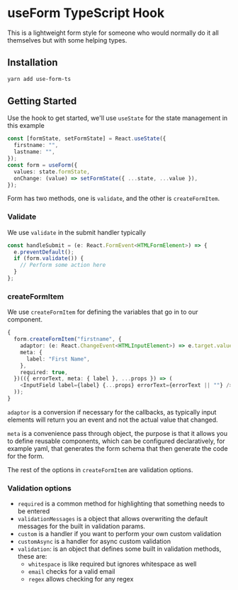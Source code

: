 # useForm TypeScript Hook

This is a lightweight form style for someone who would normally do it all themselves but with some helping types.

## Installation

```sh
yarn add use-form-ts
```

## Getting Started

Use the hook to get started, we'll use `useState` for the state management in this example

```typescript
const [formState, setFormState] = React.useState({
  firstname: "",
  lastname: "",
});
const form = useForm({
  values: state.formState,
  onChange: (value) => setFormState({ ...state, ...value }),
});
```

Form has two methods, one is `validate`, and the other is `createFormItem`.

### Validate

We use `validate` in the submit handler typically

```typescript
const handleSubmit = (e: React.FormEvent<HTMLFormElement>) => {
  e.preventDefault();
  if (form.validate()) {
    // Perform some action here
  }
};
```

### createFormItem

We use `createFormItem` for defining the variables that go in to our component.

```typescript
{
  form.createFormItem("firstname", {
    adaptor: (e: React.ChangeEvent<HTMLInputElement>) => e.target.value,
    meta: {
      label: "First Name",
    },
    required: true,
  })(({ errorText, meta: { label }, ...props }) => (
    <InputField label={label} {...props} errorText={errorText || ""} />
  ));
}
```

`adaptor` is a conversion if necessary for the callbacks, as typically input elements will return you an event and not the actual value that changed.

`meta` is a convenience pass through object, the purpose is that it allows you to define reusable components, which can be configured declaratively, for example yaml, that generates the form schema that then generate the code for the form.

The rest of the options in `createFormItem` are validation options.

### Validation options

- `required` is a common method for highlighting that something needs to be entered
- `validationMessages` is a object that allows overwriting the default messages for the built in validation params.
- `custom` is a handler if you want to perform your own custom validation
- `customAsync` is a handler for async custom validation
- `validation`: is an object that defines some built in validation methods, these are:
  - `whitespace` is like required but ignores whitespace as well
  - `email` checks for a valid email
  - `regex` allows checking for any regex
